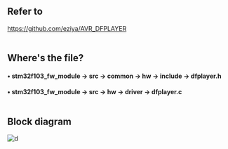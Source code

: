 ## Refer to
https://github.com/eziya/AVR_DFPLAYER <br><br>

## Where's the file?<br>
#### • stm32f103_fw_module -> src -> common -> hw -> include -> dfplayer.h
#### • stm32f103_fw_module -> src -> hw -> driver -> dfplayer.c<br><br>

## Block diagram<br>
![d](https://user-images.githubusercontent.com/70312248/155701830-a8415f90-bfb7-4327-8f12-9a5dc024cb1e.png) <br>

